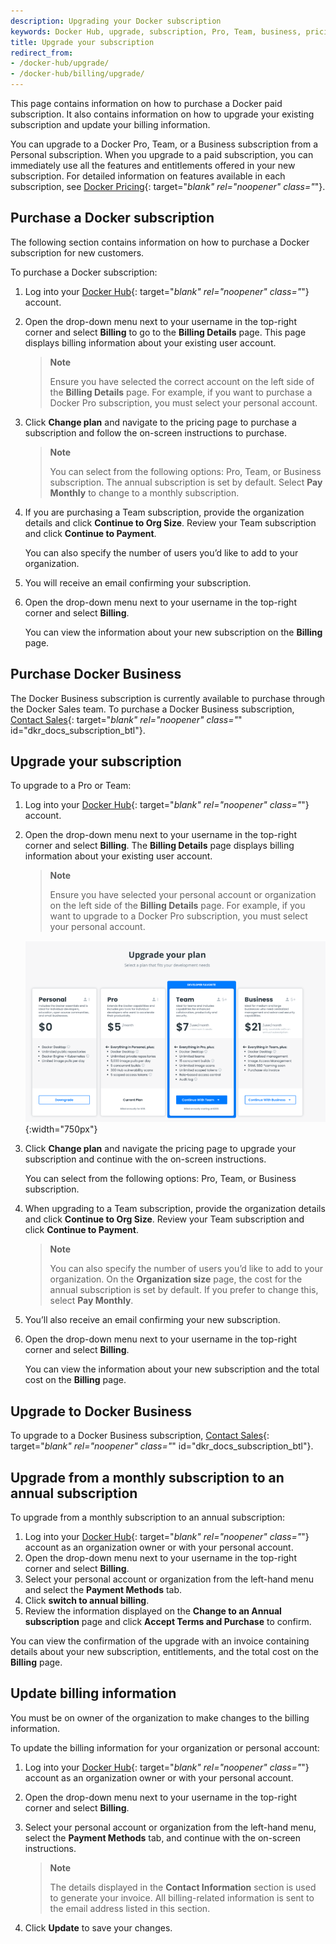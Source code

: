```yaml
---
description: Upgrading your Docker subscription
keywords: Docker Hub, upgrade, subscription, Pro, Team, business, pricing plan,
title: Upgrade your subscription
redirect_from:
- /docker-hub/upgrade/
- /docker-hub/billing/upgrade/
---
```


This page contains information on how to purchase a Docker paid subscription. It also contains information on how to upgrade your existing subscription and update your billing information.

You can upgrade to a Docker Pro, Team, or a Business subscription from a Personal subscription. When you upgrade to a paid subscription, you can immediately use all the features and entitlements offered in your new subscription. For detailed information on features available in each subscription, see [Docker Pricing](https://www.docker.com/pricing){: target="_blank" rel="noopener" class="_"}.

## Purchase a Docker subscription

The following section contains information on how to purchase a Docker  subscription for new customers.

To purchase a Docker subscription:

1. Log into your [Docker Hub](https://hub.docker.com){: target="_blank" rel="noopener" class="_"} account.

2. Open the drop-down menu next to your username in the top-right corner and select **Billing** to go to the **Billing Details** page. This page displays billing information about your existing user account.

   > **Note**
   >
   > Ensure you have selected the correct account on the left side of the
   **Billing Details** page. For example, if you want to purchase a Docker
   Pro subscription, you must select your personal account.

3. Click **Change plan** and navigate to the pricing page to purchase a subscription and follow the on-screen instructions to purchase.

    > **Note**
    >
    > You can select from the following options: Pro, Team, or Business
    subscription. The annual subscription is set by default. Select **Pay
    Monthly**  to change to a monthly subscription.

4. If you are purchasing a Team subscription, provide the organization details and click **Continue to Org Size**. Review your Team subscription and click **Continue to Payment**.

    You can also specify the number of users you’d like to add to your
    organization.

5. You will receive an email confirming your subscription.

6. Open the drop-down menu next to your username in the top-right corner and select **Billing**.

    You can view the information about your new subscription on the
    **Billing** page.

## Purchase Docker Business

The Docker Business subscription is currently available to purchase through the Docker Sales team. To purchase a Docker Business subscription, [Contact Sales](https://www.docker.com/pricing/contact-sales){: target="_blank" rel="noopener" class="_" id="dkr_docs_subscription_btl"}.

## Upgrade your subscription

To upgrade to a Pro or Team:

1. Log into your [Docker Hub](https://hub.docker.com){: target="_blank" rel="noopener" class="_"} account.

2. Open the drop-down menu next to your username in the top-right corner and select **Billing**. The **Billing Details** page displays billing information about your existing user account.

    >**Note**
    >
    > Ensure you have selected your personal account or organization on the
    left side of the **Billing Details** page. For example, if you want to upgrade to a Docker Pro subscription, you must select your personal account.

    ![Billing details personal account](images/billing-personal-account.png){:width="750px"}

3. Click **Change plan** and navigate the pricing page to upgrade your subscription and continue with the on-screen instructions.

    You can select from the following options: Pro, Team, or Business subscription.

4. When upgrading to a Team subscription, provide the organization details and click **Continue to Org Size**. Review your Team subscription and click **Continue to Payment**.

     > **Note**
     >
     > You can also specify the number of users you’d like to add to your organization. On the **Organization size** page, the cost for the annual subscription is set by default. If you prefer to change this, select **Pay Monthly**.

5. You’ll also receive an email confirming your new subscription.

6. Open the drop-down menu next to your username in the top-right corner and select **Billing**.

    You can view the information about your new subscription and the total cost
  on the **Billing** page.

## Upgrade to Docker Business

To upgrade to a Docker Business subscription, [Contact Sales](https://www.docker.com/pricing/contact-sales){: target="_blank" rel="noopener" class="_" id="dkr_docs_subscription_btl"}.

## Upgrade from a monthly subscription to an annual subscription

To upgrade from a monthly subscription to an annual subscription:

1. Log into your [Docker Hub](https://hub.docker.com){: target="_blank" rel="noopener" class="_"} account as an organization owner or with your personal account.
2. Open the drop-down menu next to your username in the top-right corner and select **Billing**.
3. Select your personal account or organization from the left-hand menu and select the **Payment Methods** tab.
4. Click **switch to annual billing**.
5. Review the information displayed on the **Change to an Annual subscription** page and click **Accept Terms and Purchase** to confirm.

You can view the confirmation of the upgrade with an invoice containing details about your new subscription, entitlements, and the total cost on the **Billing** page.

## Update billing information

You must be on owner of the organization to make changes to the billing information.

To update the billing information for your organization or personal account:

1. Log into your [Docker Hub](https://hub.docker.com){: target="_blank" rel="noopener" class="_"} account as an organization owner or with your personal account.

2. Open the drop-down menu next to your username in the top-right corner and select **Billing**.

3. Select your personal account or organization from the left-hand menu, select the **Payment Methods** tab, and continue with the on-screen instructions.

    > **Note**
    >
    > The details displayed in the **Contact Information** section is used to generate your invoice. All billing-related information is sent to the email address listed in this section.

4. Click **Update** to save your changes.
